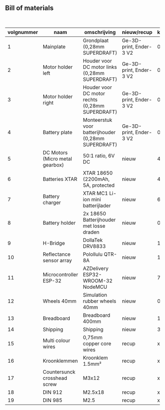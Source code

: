 ## Bill of materials
<br />

|volgnummer|naam                                  |omschrijving                                        |nieuw/recup             |kostprijs/stuk|aantal|subtotaal|
|----------|--------------------------------------|----------------------------------------------------|------------------------|--------------|------|---------|
|         1|    Mainplate                         |Grondplaat (0,28mm SUPERDRAFT)                      |Ge-3D-print, Ender-3 V2 |0.64          |1     |0.64     |
|         2|    Motor holder left                 |Houder voor DC motor links (0,28mm SUPERDRAFT)      |Ge-3D-print, Ender-3 V2 |0.09          |1     |0.09     |
|         3|    Motor holder right                |Houder voor DC motor rechts (0,28mm SUPERDRAFT)     |Ge-3D-print, Ender-3 V2 |0.09          |1     |0.09     |
|         4|    Battery plate                     |Monteerstuk voor batterijhouder (0,28mm SUPERDRAFT) |Ge-3D-print, Ender-3 V2 |0.50          |1     |0.50     |
|         5|    DC Motors (Micro metal gearbox)   |50:1 ratio, 6V DC                                   |nieuw                   |4.08          |2     |4.08     |
|         6|    Batteries XTAR                    |XTAR 18650 (2200mAh, 5A, protected                  |nieuw                   |4.45          |2     |8.90     |
|         7|    Battery charger                   |XTAR MC1 Li-ion mini batterijlader                  |nieuw                   |6.95          |1     |6.95     |
|         8|    Battery holder                    |2x 18650 Batterijhouder met losse draden            |nieuw                   |0.96          |1     |0.96     |
|         9|    H-Bridge                          |DollaTek DRV8833                                    |nieuw                   |1.90          |2     |3.80     |
|        10|    Reflectance sensor array          |Polollulu QTR-8A                                    |nieuw                   |10.39         |1     |10.39    |
|        11|    Microcontroller ESP-32            |AZDelivery ESP32-WROOM-32 NodeMCU                   |nieuw                   |7.60          |1     |x        |
|        12|    Wheels 40mm                       |Simulation rubber wheels 40mm                       |nieuw                   |0.79          |2     |1.58     |
|        13|    Breadboard                        |Breadboard 400mm                                    |nieuw                   |1.02          |2     |2.04     |
|        14|    Shipping                          |Shipping                                            |nieuw                   |34.61         |1     |34.61    |
|        15|    Multi colour wires                |0,75mm copper core wires                            |recup                   |x             |x     |x        |  
|        16|    Kroonklemmen                      |Kroonklem 1.5mm²                                    |recup                   |x             |x     |x        |
|        17|    Countersunck crosshead screw      |M3x12                                               |recup                   |x             |9     |x        |
|        18|    DIN 912                           |M2.5x18                                             |recup                   |x             |3     |x        |
|        19|    DIN 985                           |M2.5                                                |recup                   |x             |3     |x        |
